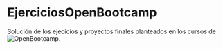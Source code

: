 # EjerciciosOpenBootcamp
Solución de los ejecicios y proyectos finales planteados en los cursos de ![OpenBootcamp](https://open-bootcamp.com/).

